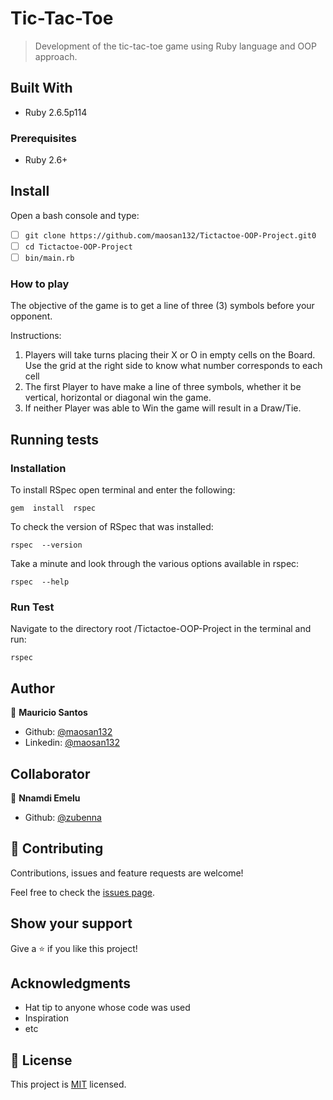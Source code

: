 
# Tic-Tac-Toe

> Development of the tic-tac-toe game using Ruby language and OOP approach.

## Built With

- Ruby 2.6.5p114

### Prerequisites

 - Ruby 2.6+

## Install

Open a bash console and type:

 - [ ] `git clone https://github.com/maosan132/Tictactoe-OOP-Project.git0`
 - [ ] `cd Tictactoe-OOP-Project`
 - [ ] `bin/main.rb`

### How to play

The objective of the game is to get a line of three (3) symbols before your opponent.

Instructions:

 1. Players will take turns placing their X or O in empty cells on the Board. Use the grid at the right side to know what number corresponds to each cell
 2. The first Player to have make a line of three symbols, whether it be vertical, horizontal or diagonal win the game.
 3. If neither Player was able to Win the game will result in a Draw/Tie.
 
## Running tests

### Installation

To  install  RSpec  open  terminal  and  enter  the  following:

    gem  install  rspec

To  check  the  version  of  RSpec  that  was  installed:

    rspec  --version

Take  a  minute  and  look  through  the  various  options  available  in  rspec:

    rspec  --help

### Run  Test

Navigate  to  the  directory  root  /Tictactoe-OOP-Project in  the  terminal  and  run:

    rspec

## Author

👤 **Mauricio Santos**

- Github: [@maosan132](https://github.com/maosan132)
- Linkedin: [@maosan132](https://www.linkedin.com/in/mauricio-santos-a7292910/)

## Collaborator

👤 **Nnamdi Emelu**

- Github: [@zubenna](https://github.com/Zubenna/)

## 🤝 Contributing

Contributions, issues and feature requests are welcome!

Feel free to check the [issues page](issues/).

## Show your support

Give a ⭐️ if you like this project!

## Acknowledgments

- Hat tip to anyone whose code was used
- Inspiration
- etc

## 📝 License

This project is [MIT](lic.url) licensed.
